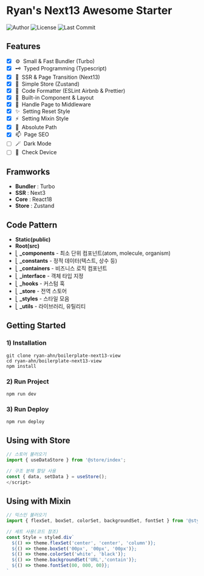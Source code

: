 # Ryan's Next13 Awesome Starter

![Author](https://img.shields.io/badge/Author-ryan-orange.svg)
![License](https://img.shields.io/badge/License-MIT-blue.svg)
![Last Commit](https://img.shields.io/github/last-commit/ryan-ahn/boilerplate-next13-view)

## Features
- [x] ⚙️&nbsp;&nbsp;Small & Fast Bundler (Turbo)
- [x] 🗝️&nbsp;&nbsp;Typed Programming (Typescript)
- [x] 🧩&nbsp;&nbsp;SSR & Page Transition (Next13)
- [x] 🕋&nbsp;&nbsp;Simple Store (Zustand)
- [x] 📙&nbsp;&nbsp;Code Formatter (ESLint Airbnb & Prettier)
- [x] 🧵&nbsp;&nbsp;Built-in Component & Layout
- [x] 🚰&nbsp;&nbsp;Handle Page to Middleware
- [x] ✨&nbsp;&nbsp;Setting Reset Style
- [x] ⚡️&nbsp;&nbsp;Setting Mixin Style
- [x] 📍&nbsp;&nbsp;Absolute Path
- [x] 📫&nbsp;&nbsp;Page SEO
- [ ] 🪄&nbsp;&nbsp;Dark Mode
- [ ] 📱&nbsp;&nbsp;Check Device

## Framworks
- **Bundler** : Turbo
- **SSR** : Next3
- **Core** : React18
- **Store** : Zustand

## Code Pattern
- **Static(public)**
- **Root(src)** <br/>
- ⎣&nbsp;**_components** - 최소 단위 컴포넌트(atom, molecule, organism) <br/>
- ⎣&nbsp;**_constants** - 정적 데이터(텍스트, 상수 등) <br/>
- ⎣&nbsp;**_containers** - 비즈니스 로직 컴포넌트 <br/>
- ⎣&nbsp;**_interface** - 객체 타입 지정 <br/>
- ⎣&nbsp;**_hooks** - 커스텀 훅 <br/>
- ⎣&nbsp;**_store** - 전역 스토어 <br/>
- ⎣&nbsp;**_styles** - 스타일 모음<br/>
- ⎣&nbsp;**_utils** - 라이브러리, 유틸리티<br/>


## Getting Started
### 1) Installation
```shell
git clone ryan-ahn/boilerplate-next13-view
cd ryan-ahn/boilerplate-next13-view
npm install
```
### 2) Run Project
```shell
npm run dev
```
### 3) Run Deploy
```shell
npm run deploy
```

## Using with Store

```javascript
// 스토어 불러오기
import { useDataStore } from '@store/index';

// 구조 분해 할당 사용
const { data, setData } = useStore();
</script>
```

## Using with Mixin

```javascript
// 믹스인 불러오기
import { flexSet, boxSet, colorSet, backgroundSet, fontSet } from '@styles/mixin';

// 세트 사용(코드 참조)
const Style = styled.div`
  ${() => theme.flexSet('center', 'center', 'column')};
  ${() => theme.boxSet('00px', '00px', '00px')};
  ${() => theme.colorSet('white', 'black')};
  ${() => theme.backgroundSet('URL','contain')};
  ${() => theme.fontSet(00, 000, 00)};
`
```
